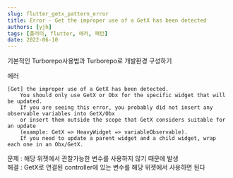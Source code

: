```yaml
---
slug: flutter_getx_pattern_error
title: Error - Get the improper use of a GetX has been detected
authors: [yjh]
tags: [플러터, flutter, 에러, 패턴]
date: 2022-06-10
---
```


<div className="preview">
  기본적인 Turborepo사용법과 Turborepo로 개발환경 구성하기
</div>

<!--truncate-->
<!-- https://d2.naver.com/helloworld/7553804#ch4 참고 -->

에러

```
[Get] the improper use of a GetX has been detected.
    You should only use GetX or Obx for the specific widget that will be updated.
    If you are seeing this error, you probably did not insert any observable variables into GetX/Obx
    or insert them outside the scope that GetX considers suitable for an update
    (example: GetX => HeavyWidget => variableObservable).
    If you need to update a parent widget and a child widget, wrap each one in an Obx/GetX.
```

문제 : 해당 위젯에서 관찰가능한 변수를 사용하지 않기 때문에 발생  
해결 : GetX로 연결된 controller에 있는 변수를 해당 위젯에서 사용하면 된다

<!-- 비타민 가품비율 구글링 -->
